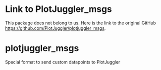 # Link to PlotJuggler_msgs
This package does not belong to us. Here is the link to the original GitHub https://github.com/PlotJuggler/plotjuggler_msgs.

# plotjuggler_msgs

Special format to send custom datapoints to PlotJuggler
